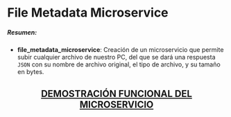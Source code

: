 # File Metadata Microservice

##### Resumen:
- **file_metadata_microservice**: Creación de un microservicio que permite subir cualquier archivo de nuestro PC, del que se dará una respuesta `JSON` con su nombre de archivo original, el tipo de archivo, y su tamaño en bytes.

<h2 align="center"><a href="https://boilerplate-project-filemetadata.antoniovalderas.repl.co/">DEMOSTRACIÓN FUNCIONAL DEL MICROSERVICIO</a></h2>
